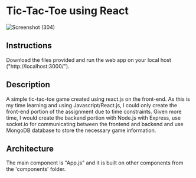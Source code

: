 # Tic-Tac-Toe using React

![Screenshot (304)](https://github.com/chiaxiu/govtechassignment/assets/146698230/90ba2dba-38af-4324-b087-aaf358852a3d)

## Instructions
Download the files provided and run the web app on your local host ("http://localhost:3000/"). 

## Description
A simple tic-tac-toe game created using react.js on the front-end. As this is my time learning and using Javascript/React.js, I could only create the front-end portion of the assignment due to time constraints. Given more time, I would create the backend portion with Node.js with Express, use socket.io for communicating between the frontend and backend and use MongoDB database to store the necessary game information.

## Architecture
The main component is "App.js" and it is built on other components from the 'components' folder.
